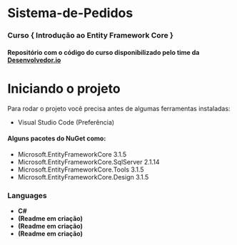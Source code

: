 # Sistema-de-Pedidos
### Curso **{ Introdução ao Entity Framework Core }**

#### Repositório com o código do curso disponibilizado pelo time da <a target="_blank" href="https://desenvolvedor.io/">Desenvolvedor.io</a>

# Iniciando o projeto
Para rodar o projeto você precisa antes de algumas ferramentas instaladas:
* Visual Studio Code (Preferência)
#### Alguns pacotes do NuGet como:
* Microsoft.EntityFrameworkCore 3.1.5
* Microsoft.EntityFrameworkCore.SqlServer 2.1.14
* Microsoft.EntityFrameworkCore.Tools 3.1.5
* Microsoft.EntityFrameworkCore.Design 3.1.5




### Languages

- **C#**
- **(Readme em criação)**
- **(Readme em criação)**
- **(Readme em criação)**
